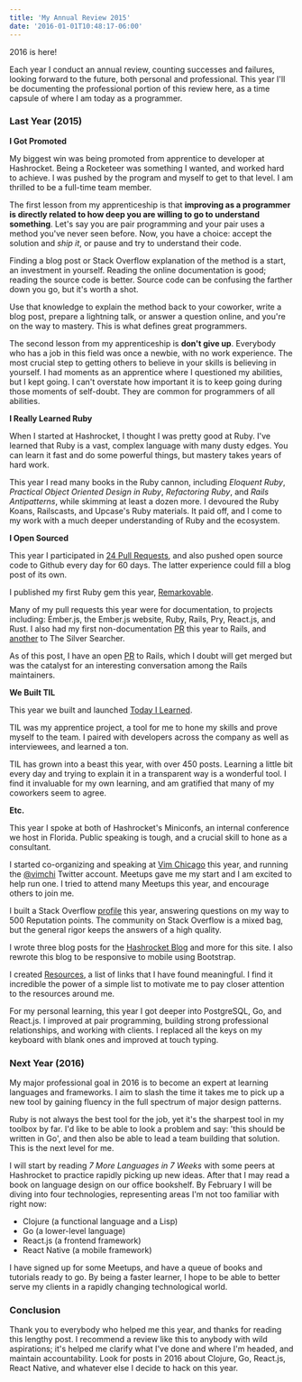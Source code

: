 ```yaml
---
title: 'My Annual Review 2015'
date: '2016-01-01T10:48:17-06:00'
---
```


2016 is here!

Each year I conduct an annual review, counting successes and failures, looking
forward to the future, both personal and professional. This year I'll be
documenting the professional portion of this review here, as a time capsule of
where I am today as a programmer.

### Last Year (2015)

**I Got Promoted**

My biggest win was being promoted from apprentice to developer at Hashrocket.
Being a Rocketeer was something I wanted, and worked hard to achieve. I was
pushed by the program and myself to get to that level. I am thrilled to be a
full-time team member.

The first lesson from my apprenticeship is that **improving as a programmer is
directly related to how deep you are willing to go to understand something**.
Let's say you are pair programming and your pair uses a method you've never
seen before. Now, you have a choice: accept the solution and *ship it*, or
pause and try to understand their code.

Finding a blog post or Stack Overflow explanation of the method is a start, an
investment in yourself. Reading the online documentation is good; reading the
source code is better. Source code can be confusing the farther down you go,
but it's worth a shot.

Use that knowledge to explain the method back to your coworker, write a blog
post, prepare a lightning talk, or answer a question online, and you're on the
way to mastery. This is what defines great programmers. 

The second lesson from my apprenticeship is **don't give up**. Everybody who
has a job in this field was once a newbie, with no work experience. The most
crucial step to getting others to believe in your skills is believing in
yourself. I had moments as an apprentice where I questioned my abilities, but I
kept going. I can't overstate how important it is to keep going during those
moments of self-doubt. They are common for programmers of all abilities.

**I Really Learned Ruby**

When I started at Hashrocket, I thought I was pretty good at Ruby. I've learned
that Ruby is a vast, complex language with many dusty edges. You can learn it
fast and do some powerful things, but mastery takes years of hard work.

This year I read many books in the Ruby cannon, including *Eloquent Ruby*,
*Practical Object Oriented Design in Ruby*, *Refactoring Ruby*, and *Rails
Antipatterns*, while skimming at least a dozen more. I devoured the Ruby Koans,
Railscasts, and Upcase's Ruby materials. It paid off, and I come to my work
with a much deeper understanding of Ruby and the ecosystem.

**I Open Sourced**

This year I participated in [24 Pull Requests](http://24pullrequests.com), and
also pushed open source code to Github every day for 60 days. The latter
experience could fill a blog post of its own.

I published my first Ruby gem this year,
[Remarkovable](https://rubygems.org/gems/remarkovable).

Many of my pull requests this year were for documentation, to projects
including: Ember.js, the Ember.js website, Ruby, Rails, Pry, React.js, and
Rust. I also had my first non-documentation
[PR](https://github.com/rails/rails/pull/21944) this year to Rails, and
[another](https://github.com/ggreer/the_silver_searcher/pull/782) to The Silver
Searcher.

As of this post, I have an open [PR](https://github.com/rails/rails/pull/22010)
to Rails, which I doubt will get merged but was the catalyst for an interesting
conversation among the Rails maintainers.

**We Built TIL**

This year we built and launched [Today I Learned](http://til.hashrocket.com/).

TIL was my apprentice project, a tool for me to hone my skills and prove myself
to the team. I paired with developers across the company as well as
interviewees, and learned a ton.

TIL has grown into a beast this year, with over 450 posts. Learning a little
bit every day and trying to explain it in a transparent way is a wonderful
tool. I find it invaluable for my own learning, and am gratified that many of
my coworkers seem to agree.

**Etc.**

This year I spoke at both of Hashrocket's Miniconfs, an internal conference we
host in Florida. Public speaking is tough, and a crucial skill to hone as a
consultant.

I started co-organizing and speaking at [Vim
Chicago](http://www.meetup.com/Vim-Chicago) this year, and running the
[@vimchi](https://twitter.com/vimchi) Twitter account. Meetups gave me my start
and I am excited to help run one. I tried to attend many Meetups this year, and
encourage others to join me.

I built a Stack Overflow
[profile](http://stackoverflow.com/users/2112512/jake-worth) this year,
answering questions on my way to 500 Reputation points. The community on Stack
Overflow is a mixed bag, but the general rigor keeps the answers of a high
quality.

I wrote three blog posts for the [Hashrocket Blog](http://hashrocket.com/blog)
and more for this site. I also rewrote this blog to be responsive to mobile
using Bootstrap.

I created [Resources](https://github.com/jwworth/resources), a list of links
that I have found meaningful. I find it incredible the power of a simple list
to motivate me to pay closer attention to the resources around me.

For my personal learning, this year I got deeper into PostgreSQL, Go, and
React.js. I improved at pair programming, building strong professional
relationships, and working with clients. I replaced all the keys on my keyboard
with blank ones and improved at touch typing.

### Next Year (2016)

My major professional goal in 2016 is to become an expert at learning languages
and frameworks. I aim to slash the time it takes me to pick up a new tool by
gaining fluency in the full spectrum of major design patterns.

Ruby is not always the best tool for the job, yet it's the sharpest tool in my
toolbox by far. I'd like to be able to look a problem and say: 'this should be
written in Go', and then also be able to lead a team building that solution.
This is the next level for me.

I will start by reading *7 More Languages in 7 Weeks* with some peers at
Hashrocket to practice rapidly picking up new ideas. After that I may read a
book on language design on our office bookshelf. By February I will be diving
into four technologies, representing areas I'm not too familiar with right now:

* Clojure (a functional language and a Lisp)
* Go (a lower-level language)
* React.js (a frontend framework)
* React Native (a mobile framework)

I have signed up for some Meetups, and have a queue of books and tutorials
ready to go. By being a faster learner, I hope to be able to better serve my
clients in a rapidly changing technological world.

### Conclusion

Thank you to everybody who helped me this year, and thanks for reading this
lengthy post. I recommend a review like this to anybody with wild aspirations;
it's helped me clarify what I've done and where I'm headed, and maintain
accountability. Look for posts in 2016 about Clojure, Go, React.js, React
Native, and whatever else I decide to hack on this year.
